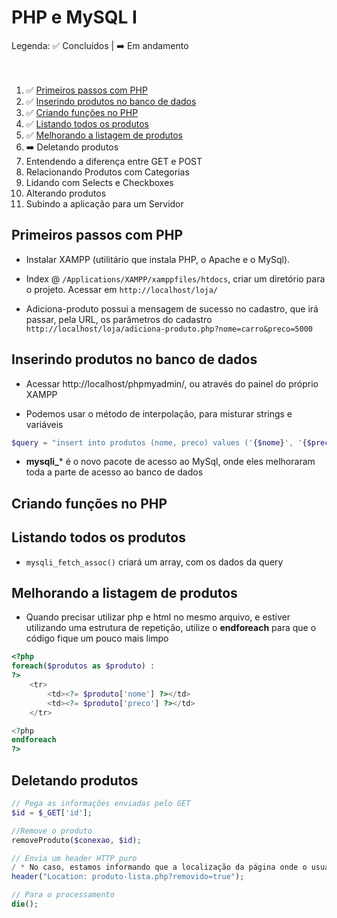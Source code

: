 # PHP e MySQL I

Legenda: :white_check_mark: Concluídos | :arrow_right: Em andamento <br/><br/><br/>

1. :white_check_mark: [Primeiros passos com PHP](#primeiros-passos-com-php)
2. :white_check_mark: [Inserindo produtos no banco de dados](#inserindo-produtos-no-banco-de-dados)
3. :white_check_mark: [Criando funções no PHP](#)
4. :white_check_mark: [Listando todos os produtos](#)
5. :white_check_mark: [Melhorando a listagem de produtos](#)
6. :arrow_right: Deletando produtos
7. Entendendo a diferença entre GET e POST
8. Relacionando Produtos com Categorias
9. Lidando com Selects e Checkboxes
10. Alterando produtos
11. Subindo a aplicação para um Servidor

## Primeiros passos com PHP
- Instalar XAMPP (utilitário que instala PHP, o Apache e o MySql).

- Index @ ```/Applications/XAMPP/xamppfiles/htdocs```, criar um diretório para o projeto. Acessar em ```http://localhost/loja/```

- Adiciona-produto possui a mensagem de sucesso no cadastro, que irá passar, pela URL, os parâmetros do cadastro ```http://localhost/loja/adiciona-produto.php?nome=carro&preco=5000```

## Inserindo produtos no banco de dados
- Acessar http://localhost/phpmyadmin/, ou através do painel do próprio XAMPP

- Podemos usar o método de interpolação, para misturar strings e variáveis 
```php 
$query = "insert into produtos (nome, preco) values ('{$nome}', '{$preco}')";
```
- **mysqli_*** é o novo pacote de acesso ao MySql, onde eles melhoraram toda a parte de acesso ao banco de dados

## Criando funções no PHP

## Listando todos os produtos
- ```mysqli_fetch_assoc()``` criará um array, com os dados da query

## Melhorando a listagem de produtos
- Quando precisar utilizar php e html no mesmo arquivo, e estiver utilizando uma estrutura de repetição, utilize o **endforeach** para que o código fique um pouco mais limpo
```php
<?php
foreach($produtos as $produto) :
?>
    <tr>
        <td><?= $produto['nome'] ?></td>
        <td><?= $produto['preco'] ?></td>
    </tr>

<?php
endforeach
?>
```

## Deletando produtos
```php
// Pega as informações enviadas pelo GET
$id = $_GET['id'];

//Remove o produto
removeProduto($conexao, $id);

// Envia um header HTTP puro
/ * No caso, estamos informando que a localização da página onde o usuário deve ir é produto-lista.php, enviando como parâmetro que a remoção foi efetuada com sucesso. Ou seja, definimos que a chave é Location e o seu valor é a página que queremos. O navegador irá então fazer esse redirecionamento para o usuário */
header("Location: produto-lista.php?removido=true");

// Para o processamento
die();
```

